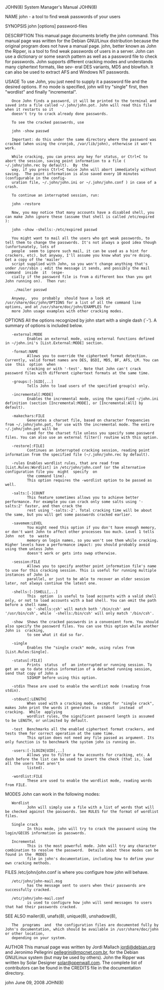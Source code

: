 JOHN(8)                                                                System Manager's Manual                                                               JOHN(8)

NAME
       john - a tool to find weak passwords of your users

SYNOPSIS
       john [options] password-files

DESCRIPTION
       This  manual  page  documents briefly the john command.  This manual page was written for the Debian GNU/Linux distribution because the original program does
       not have a manual page.  john, better known as John the Ripper, is a tool to find weak passwords of users in a server. John can  use  a  dictionary  or  some
       search  pattern  as well as a password file to check for passwords. John supports different cracking modes and understands many ciphertext formats, like sev‐
       eral DES variants, MD5 and blowfish. It can also be used to extract AFS and Windows NT passwords.

USAGE
       To use John, you just need to supply it a password file and the desired options. If no mode is specified, john will try "single" first, then  "wordlist"  and
       finally "incremental".

       Once John finds a password, it will be printed to the terminal and saved into a file called ~/.john/john.pot. John will read this file when it restarts so it
       doesn't try to crack already done passwords.

       To see the cracked passwords, use

       john -show passwd

       Important: do this under the same directory where the password was cracked (when using the cronjob, /var/lib/john), otherwise it won't work.

       While cracking, you can press any key for status, or Ctrl+C to abort the session, saving point information to a file ( ~/.john/john.rec by default).  By  the
       way, if you press Ctrl+C twice John will abort immediately without saving.  The point information is also saved every 10 minutes (configurable in the config‐
       uration file, ~/.john/john.ini or ~/.john/john.conf ) in case of a crash.

       To continue an interrupted session, run:

       john -restore

       Now, you may notice that many accounts have a disabled shell, you can make John ignore these (assume that shell is called /etc/expired ):

       john -show -shells:-/etc/expired passwd

       You might want to mail all the users who got weak passwords, to tell them to change the passwords. It's not always a good idea though (unfortunately, lots of
       people  seem to ignore such mail, it can be used as a hint for crackers, etc), but anyway, I'll assume you know what you're doing. Get a copy of the 'mailer'
       script supplied with John, so you won't change anything that's under /usr/sbin ; edit the message it sends, and possibly the mail command  inside  it  (espe‐
       cially if the password file is from a different box than you got John running on).  Then run:

        ./mailer passwd

       Anyway,  you  probably  should have a look at /usr/share/doc/john/OPTIONS for a list of all the command line options, and at /usr/share/doc/john/EXAMPLES for
       more John usage examples with other cracking modes.

OPTIONS
       All the options recognized by john start with a single dash (`-').  A summary of options is included below.

       -external:MODE
              Enables an external mode, using external functions defined in ~/john.ini's [List.External:MODE] section.

       -format:NAME
              Allows you to override the ciphertext format detection. Currently, valid format names are DES, BSDI, MD5, BF, AFS, LM. You can use  this  option  when
              cracking or with '-test'. Note that John can't crack password files with different ciphertext formats at the same time.

       -groups:[-]GID[,..]
              Tells John to load users of the specified group(s) only.

       -incremental[:MODE]
              Enables the incremental mode, using the specified ~/john.ini definition (section [Incremental:MODE], or [Incremental:All] by default).

       -makechars:FILE
              Generates a charset file, based on character frequencies from ~/.john/john.pot, for use with the incremental mode. The entire ~/.john/john.pot will be
              used for the charset file unless you specify some password files. You can also use an external filter() routine with this option.

       -restore[:FILE]
              Continues an interrupted cracking session, reading point information from the specified file (~/.john/john.rec by default).

       -rules Enables wordlist rules, that are read from [List.Rules:Wordlist] in /etc/john/john.conf (or the alternative configuration file you  might  specify  on
              the command line).
              This option requires the -wordlist option to be passed as well.

       -salts:[-]COUNT
              This feature sometimes allows you to achieve better performance. For example you can crack only some salts using '-salts:2' faster, and then crack the
              rest using '-salts:-2'. Total cracking time will be about the same, but you will get some passwords cracked earlier.

       -savemem:LEVEL
              You might need this option if you don't have enough memory, or don't want John to affect other processes too much. Level 1 tells  John  not  to  waste
              memory on login names, so you won't see them while cracking. Higher levels have a performance impact: you should probably avoid using them unless John
              doesn't work or gets into swap otherwise.

       -session:FILE
              Allows you to specify another point information file's name to use for this cracking session. This is useful for running multiple instances of John in
              parallel, or just to be able to recover an older session later, not always continue the latest one.

       -shells:[-]SHELL[,..]
              This  option  is useful to load accounts with a valid shell only, or not to load accounts with a bad shell. You can omit the path before a shell name,
              so '-shells:csh' will match both '/bin/csh' and '/usr/bin/csh', while ´-shells:/bin/csh' will only match '/bin/csh'.

       -show  Shows the cracked passwords in a convenient form. You should also specify the password files. You can use this option while another John is  cracking,
              to see what it did so far.

       -single
              Enables the "single crack" mode, using rules from [List.Rules:Single].

       -status[:FILE]
              Prints  status  of  an interrupted or running session. To get an up to date status information of a detached running session, send that copy of John a
              SIGHUP before using this option.

       -stdin These are used to enable the wordlist mode (reading from stdin).

       -stdout[:LENGTH]
              When used with a cracking mode, except for "single crack", makes John print the words it generates to  stdout  instead  of  cracking.  While  applying
              wordlist rules, the significant password length is assumed to be LENGTH, or unlimited by default.

       -test  Benchmarks all the enabled ciphertext format crackers, and tests them for correct operation at the same time.
              This option does not need any file passed as argument. Its only function is to benchmark the system john is running on.

       -users:[-]LOGIN|UID[,..]
              Allows you to filter a few accounts for cracking, etc. A dash before the list can be used to invert the check (that is, load all the users that aren't
              listed).

       -wordlist:FILE
              These are used to enable the wordlist mode, reading words from FILE.

MODES
       John can work in the following modes:

       Wordlist
              John will simply use a file with a list of words that will be checked against the passwords. See RULES for the format of wordlist files.

       Single crack
              In this mode, john will try to crack the password using the login/GECOS information as passwords.

       Incremental
              This is the most powerful mode. John will try any character combination to resolve the password.  Details about these modes can be found in the  MODES
              file in john's documentation, including how to define your own cracking methods.

FILES
       /etc/john/john.conf
              is where you configure how john will behave.

       /etc/john/john-mail.msg
              has the message sent to users when their passwords are successfully cracked.

       /etc/john/john-mail.conf
              is used to configure how john will send messages to users that had their passwords cracked.

SEE ALSO
       mailer(8), unafs(8), unique(8), unshadow(8),

       The  programs  and  the configuration files are documented fully by John's documentation, which should be available in /usr/share/doc/john or other location,
       depending on your system.

AUTHOR
       This manual page was written by Jordi Mallach <jordi@debian.org> and Jeronimo  Pellegrini <pellegrini@mpcnet.com.br>, for the Debian  GNU/Linux  system  (but
       may be used by others).
       John  the Ripper was written by Solar Designer <solar@openwall.com>.  The complete list of contributors can be found in the CREDITS file in the documentation
       directory.

john                                                                        June 09, 2008                                                                    JOHN(8)
